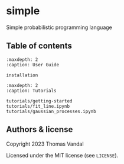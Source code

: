# simple

Simple probabilistic programming language

## Table of contents

```{toctree}
:maxdepth: 2
:caption: User Guide

installation
```

```{toctree}
:maxdepth: 2
:caption: Tutorials

tutorials/getting-started
tutorials/fit_line.ipynb
tutorials/gaussian_processes.ipynb
```

## Authors & license

Copyright 2023 Thomas Vandal

Licensed under the MIT license (see `LICENSE`).
